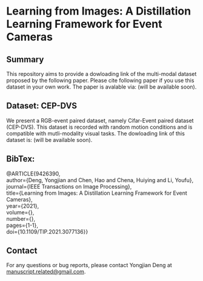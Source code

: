 # Learning from Images: A Distillation Learning Framework for Event Cameras

## Summary
This repository aims to provide a dowloading link of the multi-modal dataset proposed by the following paper. Please cite following paper if you use this dataset in your own work. The paper is avalable via: (will be available soon).

## Dataset: CEP-DVS
We present a RGB-event paired dataset, namely Cifar-Event paired dataset (CEP-DVS). This dataset is recorded with random motion conditions and is compatible with mutli-modality visual tasks. The dowloading link of this dataset is: (will be available soon).

## BibTex:
@ARTICLE{9426390,  
author={Deng, Yongjian and Chen, Hao and Chena, Huiying and Li, Youfu},  
journal={IEEE Transactions on Image Processing},   
title={Learning from Images: A Distillation Learning Framework for Event Cameras},   
year={2021},  
volume={},  
number={},  
pages={1-1},  
doi={10.1109/TIP.2021.3077136}}

## Contact
For any questions or bug reports, please contact Yongjian Deng at manuscript.related@gmail.com.
